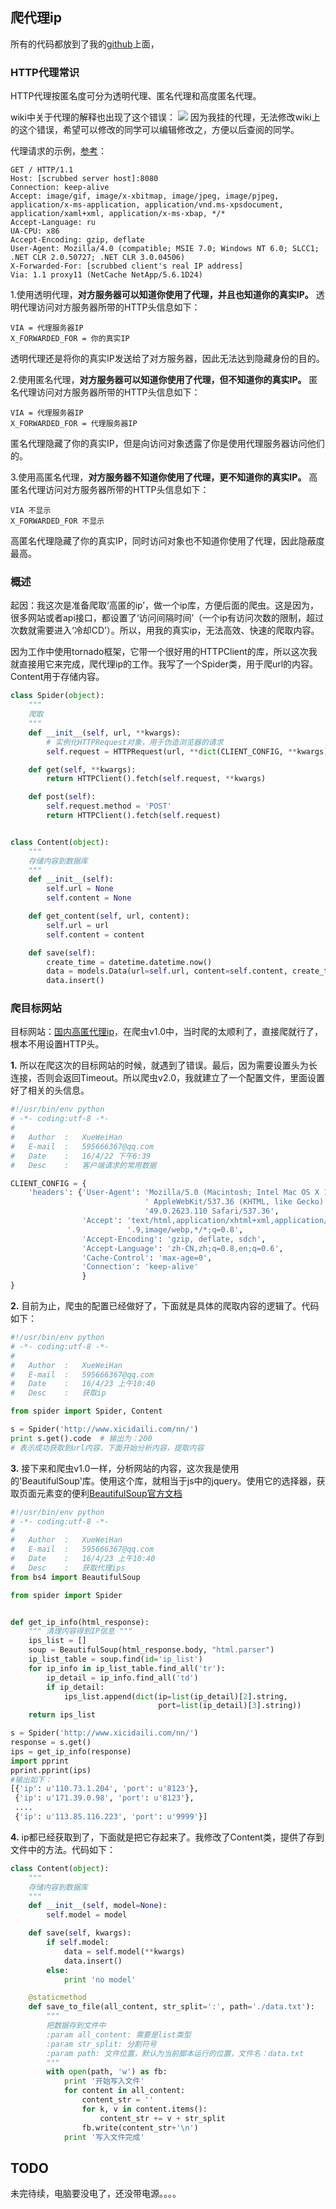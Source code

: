 ## 爬代理ip
所有的代码都放到了我的[github](https://github.com/521xueweihan/PySpider/tree/master/Spider2.0)上面，
### HTTP代理常识
HTTP代理按匿名度可分为透明代理、匿名代理和高度匿名代理。

wiki中关于代理的解释也出现了这个错误：
![](http://7xqirw.com1.z0.glb.clouddn.com/wiki%E4%B8%AD%E4%BB%A3%E7%90%86%E7%9A%84%E9%94%99%E8%AF%AF%E5%9C%B0%E6%96%B9.png)
因为我挂的代理，无法修改wiki上的这个错误，希望可以修改的同学可以编辑修改之，方便以后查阅的同学。

代理请求的示例，[参考](http://forensicswiki.org/wiki/Proxy_server#New_HTTP_headers)：
```
GET / HTTP/1.1
Host: [scrubbed server host]:8080
Connection: keep-alive
Accept: image/gif, image/x-xbitmap, image/jpeg, image/pjpeg, application/x-ms-application, application/vnd.ms-xpsdocument, application/xaml+xml, application/x-ms-xbap, */*
Accept-Language: ru
UA-CPU: x86
Accept-Encoding: gzip, deflate
User-Agent: Mozilla/4.0 (compatible; MSIE 7.0; Windows NT 6.0; SLCC1; .NET CLR 2.0.50727; .NET CLR 3.0.04506)
X-Forwarded-For: [scrubbed client's real IP address]
Via: 1.1 proxy11 (NetCache NetApp/5.6.1D24)
```

1.使用透明代理，**对方服务器可以知道你使用了代理，并且也知道你的真实IP。**
透明代理访问对方服务器所带的HTTP头信息如下：
```
VIA = 代理服务器IP
X_FORWARDED_FOR = 你的真实IP
```
透明代理还是将你的真实IP发送给了对方服务器，因此无法达到隐藏身份的目的。

2.使用匿名代理，**对方服务器可以知道你使用了代理，但不知道你的真实IP。**
匿名代理访问对方服务器所带的HTTP头信息如下：
```
VIA = 代理服务器IP
X_FORWARDED_FOR = 代理服务器IP
```
匿名代理隐藏了你的真实IP，但是向访问对象透露了你是使用代理服务器访问他们的。

3.使用高匿名代理，**对方服务器不知道你使用了代理，更不知道你的真实IP。**
高匿名代理访问对方服务器所带的HTTP头信息如下：
```
VIA 不显示
X_FORWARDED_FOR 不显示
```
高匿名代理隐藏了你的真实IP，同时访问对象也不知道你使用了代理，因此隐蔽度最高。

### 概述
起因：我这次是准备爬取‘高匿的ip’，做一个ip库，方便后面的爬虫。这是因为，很多网站或者api接口，都设置了‘访问间隔时间’（一个ip有访问次数的限制，超过次数就需要进入‘冷却CD’）。所以，用我的真实ip，无法高效、快速的爬取内容。

因为工作中使用tornado框架，它带一个很好用的HTTPClient的库，所以这次我就直接用它来完成，爬代理ip的工作。我写了一个Spider类，用于爬url的内容。Content用于存储内容。
```python
class Spider(object):
    """
    爬取
    """
    def __init__(self, url, **kwargs):
		# 实例化HTTPRequest对象，用于伪造浏览器的请求
        self.request = HTTPRequest(url, **dict(CLIENT_CONFIG, **kwargs))

    def get(self, **kwargs):
        return HTTPClient().fetch(self.request, **kwargs)

    def post(self):
        self.request.method = 'POST'
        return HTTPClient().fetch(self.request)


class Content(object):
    """
    存储内容到数据库
    """
    def __init__(self):
        self.url = None
        self.content = None

    def get_content(self, url, content):
        self.url = url
        self.content = content

    def save(self):
        create_time = datetime.datetime.now()
        data = models.Data(url=self.url, content=self.content, create_time=create_time)
        data.insert()
```

### 爬目标网站
目标网站：[国内高匿代理ip](http://www.xicidaili.com/nn/)，在爬虫v1.0中，当时爬的太顺利了，直接爬就行了，根本不用设置HTTP头。

**1.** 所以在爬这次的目标网站的时候，就遇到了错误。最后，因为需要设置头为长连接，否则会返回Timeout。所以爬虫v2.0，我就建立了一个配置文件，里面设置好了相关的头信息。
```python
#!/usr/bin/env python
# -*- coding:utf-8 -*-
#
#   Author  :   XueWeiHan
#   E-mail  :   595666367@qq.com
#   Date    :   16/4/22 下午6:39
#   Desc    :   客户端请求的常用数据

CLIENT_CONFIG = {
    'headers': {'User-Agent': 'Mozilla/5.0 (Macintosh; Intel Mac OS X 10_11_2)'
                              ' AppleWebKit/537.36 (KHTML, like Gecko) Chrome/'
                              '49.0.2623.110 Safari/537.36',
                'Accept': 'text/html,application/xhtml+xml,application/xml;q=0'
                          '.9,image/webp,*/*;q=0.8',
                'Accept-Encoding': 'gzip, deflate, sdch',
                'Accept-Language': 'zh-CN,zh;q=0.8,en;q=0.6',
                'Cache-Control': 'max-age=0',
				'Connection': 'keep-alive'
                }
}
```

**2.** 目前为止，爬虫的配置已经做好了，下面就是具体的爬取内容的逻辑了。代码如下：
```python
#!/usr/bin/env python
# -*- coding:utf-8 -*-
#
#   Author  :   XueWeiHan
#   E-mail  :   595666367@qq.com
#   Date    :   16/4/23 上午10:40
#   Desc    :   获取ip

from spider import Spider, Content

s = Spider('http://www.xicidaili.com/nn/')
print s.get().code  # 输出为：200
# 表示成功获取到url内容，下面开始分析内容，提取内容
```

**3.** 接下来和爬虫v1.0一样，分析网站的内容，这次我是使用的'BeautifulSoup'库。使用这个库，就相当于js中的jquery。使用它的选择器，获取页面元素变的便利[BeautifulSoup官方文档](https://www.crummy.com/software/BeautifulSoup/bs4/doc/index.zh.html#id15)

```python
#!/usr/bin/env python
# -*- coding:utf-8 -*-
#
#   Author  :   XueWeiHan
#   E-mail  :   595666367@qq.com
#   Date    :   16/4/23 上午10:40
#   Desc    :   获取代理ips
from bs4 import BeautifulSoup

from spider import Spider


def get_ip_info(html_response):
    """ 清理内容得到IP信息 """
    ips_list = []
    soup = BeautifulSoup(html_response.body, "html.parser")
    ip_list_table = soup.find(id='ip_list')
    for ip_info in ip_list_table.find_all('tr'):
        ip_detail = ip_info.find_all('td')
        if ip_detail:
            ips_list.append(dict(ip=list(ip_detail)[2].string,
                                 port=list(ip_detail)[3].string))
    return ips_list

s = Spider('http://www.xicidaili.com/nn/')
response = s.get()
ips = get_ip_info(response)
import pprint
pprint.pprint(ips)
#输出如下：
[{'ip': u'110.73.1.204', 'port': u'8123'},
 {'ip': u'171.39.0.98', 'port': u'8123'},
 ....
 {'ip': u'113.85.116.223', 'port': u'9999'}]
```

**4.** ip都已经获取到了，下面就是把它存起来了。我修改了Content类，提供了存到文件中的方法。代码如下：
```python
class Content(object):
    """
    存储内容到数据库
    """
    def __init__(self, model=None):
        self.model = model

    def save(self, kwargs):
        if self.model:
            data = self.model(**kwargs)
            data.insert()
        else:
            print 'no model'

    @staticmethod
    def save_to_file(all_content, str_split=':', path='./data.txt'):
        """
        把数据存到文件中
        :param all_content: 需要是list类型
        :param str_split: 分割符号
        :param path: 文件位置，默认为当前脚本运行的位置，文件名：data.txt
        """
        with open(path, 'w') as fb:
            print '开始写入文件'
            for content in all_content:
                content_str = ''
                for k, v in content.items():
                    content_str += v + str_split
                fb.write(content_str+'\n')
            print '写入文件完成'
```

## TODO
未完待续，电脑要没电了，还没带电源。。。。
